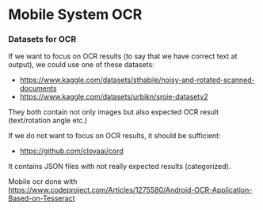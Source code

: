 # Mobile System OCR

### Datasets for OCR

If we want to focus on OCR results (to say that we have
correct text at output), we could use one of these datasets:

- https://www.kaggle.com/datasets/sthabile/noisy-and-rotated-scanned-documents
- https://www.kaggle.com/datasets/urbikn/sroie-datasetv2

They both contain not only images but also expected OCR result (text/rotation angle etc.)

If we do not want to focus on OCR results, it should be sufficient:

- https://github.com/clovaai/cord

It contains JSON files with not really expected results (categorized).

Mobile ocr done with
https://www.codeproject.com/Articles/1275580/Android-OCR-Application-Based-on-Tesseract